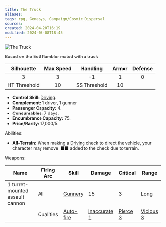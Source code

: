 ```yaml
---
title: The Truck
aliases: 
tags: rpg, Genesys, Campaign/Cosmic_Dispersal 
sources:
created: 2024-04-20T16:19
modified: 2024-05-08T18:45
---
```


![The Truck](Truck_01.jpg)

Based on the EotI Rambler mated with a truck

|Silhouette|Max Speed|Handling|Armor|Defense|
|:--------:|:-------:|:------:|:---:|:-----:|
|       3  |   3     |   -1   | 1   | 0     |
|HT Threshold| 10 | SS Threshold | 10||

- **Control Skill:** [Driving](https://genesysref.netlify.app/skill/driving_crb).
- **Complement:** 1 driver, 1 gunner
- **Passenger Capacity:** 4.
- **Consumables:** 7 days.
- **Encumbrance Capacity:** 75.
- **Price/Rarity:** 17,000/5.

Abilities:

- **All-Terrain:** When making a [Driving](https://genesysref.netlify.app/skill/driving_crb) check to direct the vehicle, your character may remove  ■■ added to the check due to terrain.

Weapons:

| Name | Firing Arc | Skill | Damage | Critical | Range |
| ---- | ---------- | ----- | ------ | -------- | ----- |
| 1 turret-mounted assault cannon | All | [Gunnery](https://genesysref.netlify.app/skill/gunnery_crb) | 15   | 3   | Long |
||Qualities   | [Auto-fire](https://genesysref.netlify.app/quality/auto-fire_crb) |[Inaccurate 1](https://genesysref.netlify.app/quality/inaccurate_crb)|[Pierce 3](https://genesysref.netlify.app/quality/pierce_crb)|[Vicious 3](https://genesysref.netlify.app/quality/pierce_crb)|

